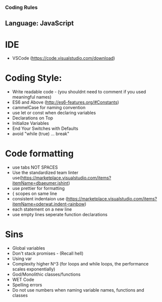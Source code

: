 ### Coding Rules

## Language: JavaScript

# IDE
- VSCode (https://code.visualstudio.com/download)

# Coding Style:
- Write readable code - (you shouldnt need to comment if you used meaningful names)
- ES6 and Above (http://es6-features.org/#Constants)
- cammelCase for naming convention
- use let or const when declaring variables
- Declarations on Top
- Initialize Variables
- End Your Switches with Defaults
- avoid "while (true) ... break"

# Code formatting
- use tabs NOT SPACES
- Use the standardized team linter use(https://marketplace.visualstudio.com/items?itemName=dbaeumer.jshint)
- use prettier for formatting
- { scopes on same line
- consistent indentaion use (https://marketplace.visualstudio.com/items?itemName=oderwat.indent-rainbow)
- each statement on a new line
- use empty lines seperate function declarations


# Sins

- Global variables
- Don't stack promises - (Recall hell)
- Using var
- Complexity higher N^3 (for loops and while loops, the performance scales exponentially)
- God/Monolithic classes/functions
- WET Code
- Spelling errors
- Do not use numbers when naming  variable names, functions and classes
